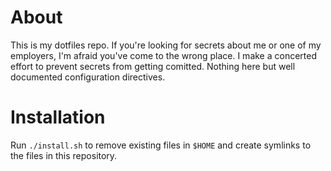 About
=====

This is my dotfiles repo. If you're looking for secrets about me or one of my
employers, I'm afraid you've come to the wrong place. I make a concerted
effort to prevent secrets from getting comitted. Nothing here but well
documented configuration directives.

Installation
============

Run `./install.sh` to remove existing files in `$HOME` and create symlinks to
the files in this repository.
